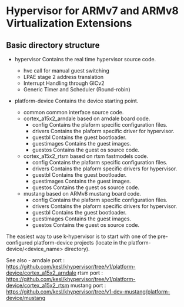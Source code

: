 # Hypervisor for ARMv7 and ARMv8 Virtualization Extensions

## Basic directory structure
- hypervisor    Contains the real time hypervisor source code.
    - hvc call for manual guest switching
    - LPAE stage 2 address translation
    - Interrupt Handling through GICv2
    - Generic Timer and Scheduler (Round-robin)

- platform-device   Contains the device starting point.
    - common    common interface source code.
    - cortex_a15x2_arndale  based on arndale board code.
        - config    Contains the plaform specific configuration files.
        - drivers   Contains the plaform specific driver for hypervisor.
        - guestbl   Contains the guest bootloader.
        - guestimages   Contains the guest images.
        - guestos   Contains the guest os source code.
    - cortex_a15x2_rtsm  based on rtsm fastmodels code.
        - config    Contains the plaform specific configuration files.
        - drivers   Contains the plaform specific drivers for hypervisor.
        - guestbl   Contains the guest bootloader.
        - guestimages   Contains the guest images.
        - guestos   Contains the guest os source code.
    -  mustang  based on ARMv8 mustang board code.
        - config    Contains the plaform specific configuration files.
        - drivers   Contains the plaform specific drivers for hypervisor.
        - guestbl   Contains the guest bootloader.
        - guestimages   Contains the guest images.
        - guestos   Contains the guest os source code.


The easiest way to use k-hypervisor is to start with one of the pre-configured 
platform-device projects (locate in the platform-device/<device_name> directory).  

See also -
arndale port : https://github.com/kesl/khypervisor/tree/v1/platform-device/cortex_a15x2_arndale
rtsm    port : https://github.com/kesl/khypervisor/tree/v1/platform-device/cortex_a15x2_rtsm
mustang port : https://github.com/kesl/khypervisor/tree/v1-dev-mustang/platform-device/mustang

